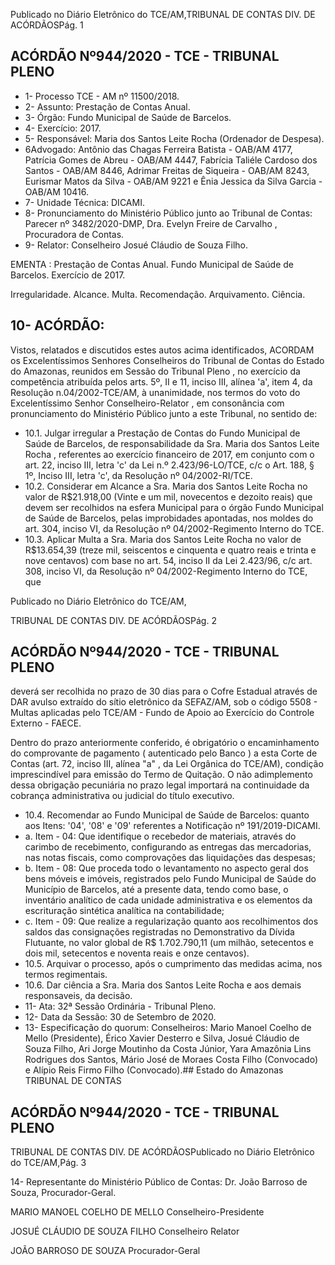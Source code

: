 Publicado  no  Diário  Eletrônico do TCE/AM,TRIBUNAL DE CONTAS DIV. DE ACÓRDÃOSPág. 1

## ACÓRDÃO Nº944/2020 - TCE - TRIBUNAL PLENO

- 1- Processo TCE - AM nº 11500/2018.
- 2- Assunto: Prestação de Contas Anual.
- 3- Órgão: Fundo Municipal de Saúde de Barcelos.
- 4- Exercício: 2017.
- 5- Responsável: Maria dos Santos Leite Rocha (Ordenador de Despesa).
- 6Advogado: Antônio das Chagas Ferreira Batista - OAB/AM 4177, Patrícia Gomes de Abreu - OAB/AM 4447, Fabrícia Taliéle Cardoso dos Santos - OAB/AM 8446, Adrimar Freitas de Siqueira - OAB/AM 8243, Eurismar Matos da Silva - OAB/AM 9221 e Ênia Jessica da Silva Garcia - OAB/AM 10416.
- 7- Unidade Técnica: DICAMI.
- 8- Pronunciamento  do  Ministério  Público  junto  ao  Tribunal  de  Contas: Parecer  nº 3482/2020-DMP, Dra. Evelyn Freire de Carvalho , Procuradora de Contas.
- 9- Relator: Conselheiro Josué Cláudio de Souza Filho.

EMENTA : Prestação de Contas Anual. Fundo Municipal de Saúde de Barcelos. Exercício de 2017.

Irregularidade. Alcance. Multa. Recomendação. Arquivamento. Ciência.

## 10-  ACÓRDÃO:

Vistos, relatados e discutidos estes autos acima identificados, ACORDAM os Excelentíssimos Senhores Conselheiros do Tribunal de Contas do Estado do Amazonas, reunidos em Sessão do Tribunal Pleno , no exercício da competência atribuída pelos arts. 5º, II e 11, inciso III, alínea 'a', item 4, da Resolução n.04/2002-TCE/AM, à unanimidade, nos termos do voto do Excelentíssimo Senhor Conselheiro-Relator , em consonância com pronunciamento do Ministério Público junto a este Tribunal, no sentido de:

- 10.1. Julgar irregular a Prestação de Contas do Fundo Municipal de Saúde de Barcelos, de responsabilidade da Sra. Maria dos Santos Leite Rocha , referentes  ao  exercício  financeiro  de  2017,  em  conjunto  com  o  art.  22, inciso III, letra 'c' da Lei n.º 2.423/96-LO/TCE, c/c o Art. 188, § 1º, Inciso III, letra 'c', da Resolução nº 04/2002-RI/TCE.
- 10.2. Considerar em Alcance a Sra. Maria dos Santos Leite Rocha no valor de R$21.918,00 (Vinte e um mil, novecentos e dezoito reais) que devem ser  recolhidos  na  esfera  Municipal  para  o  órgão  Fundo  Municipal  de Saúde  de  Barcelos,  pelas  improbidades  apontadas, nos  moldes  do  art. 304, inciso VI, da Resolução nº 04/2002-Regimento Interno do TCE.
- 10.3. Aplicar  Multa a Sra.  Maria  dos  Santos  Leite  Rocha no  valor  de R$13.654,39 (treze  mil,  seiscentos  e  cinquenta  e  quatro  reais  e  trinta  e nove centavos) com base no art. 54, inciso II da Lei 2.423/96, c/c art. 308, inciso  VI,  da  Resolução  nº  04/2002-Regimento  Interno  do  TCE,  que

Publicado  no  Diário  Eletrônico do TCE/AM,

TRIBUNAL DE CONTAS DIV. DE ACÓRDÃOSPág. 2

## ACÓRDÃO Nº944/2020 - TCE - TRIBUNAL PLENO

deverá ser recolhida no prazo de 30 dias para o Cofre Estadual através de DAR avulso extraído do sítio eletrônico da SEFAZ/AM, sob o código 5508 - Multas aplicadas pelo TCE/AM - Fundo de Apoio ao Exercício do Controle Externo - FAECE.

Dentro do prazo anteriormente conferido, é obrigatório o encaminhamento do comprovante de pagamento ( autenticado pelo Banco ) a esta Corte de Contas  (art.  72,  inciso  III,  alínea  "a"  ,  da  Lei  Orgânica  do  TCE/AM), condição  imprescindível  para  emissão  do  Termo  de  Quitação.  O  não adimplemento  dessa  obrigação  pecuniária  no  prazo  legal  importará  na continuidade da cobrança administrativa ou judicial do título executivo.

- 10.4. Recomendar ao  Fundo  Municipal  de  Saúde  de  Barcelos: quanto  aos Itens: '04', '08' e '09' referentes a Notificação nº 191/2019-DICAMI.
- a. Item - 04: Que identifique o recebedor de materiais, através do carimbo de recebimento, configurando as entregas das mercadorias, nas notas fiscais, como comprovações das liquidações das despesas;
- b. Item  -  08:  Que  proceda  todo  o  levantamento  no  aspecto  geral dos bens móveis e imóveis, registrados pelo Fundo Municipal de Saúde  do  Município  de  Barcelos,  até  a  presente  data,  tendo como base, o inventário analítico de cada unidade administrativa e os elementos da escrituração sintética analítica na contabilidade;
- c. Item - 09: Que realize a regularização quanto aos recolhimentos dos  saldos  das  consignações  registradas  no  Demonstrativo  da Dívida Flutuante, no valor global de R$ 1.702.790,11 (um milhão, setecentos  e  dois mil, setecentos  e  noventa  reais  e  onze centavos).
- 10.5. Arquivar o  processo,   após  o  cumprimento  das  medidas  acima,  nos termos regimentais.
- 10.6. Dar ciência a Sra. Maria dos Santos  Leite Rocha  e  aos  demais responsaveis, da decisão.
- 11-  Ata: 32ª Sessão Ordinária - Tribunal Pleno.
- 12-  Data da Sessão: 30 de Setembro de 2020.
- 13-  Especificação do quorum: Conselheiros: Mario Manoel Coelho de Mello (Presidente), Érico Xavier Desterro e Silva, Josué Cláudio de Souza Filho, Ari Jorge Moutinho da Costa Júnior, Yara Amazônia Lins Rodrigues dos Santos, Mário José de Moraes Costa Filho (Convocado) e Alípio Reis Firmo Filho (Convocado).## Estado do Amazonas TRIBUNAL DE CONTAS

## ACÓRDÃO Nº944/2020 - TCE - TRIBUNAL PLENO

TRIBUNAL DE CONTAS DIV. DE ACÓRDÃOSPublicado  no  Diário  Eletrônico do TCE/AM,Pág. 3

14-  Representante  do  Ministério  Público  de  Contas: Dr. João  Barroso  de  Souza, Procurador-Geral.

MARIO MANOEL COELHO DE MELLO Conselheiro-Presidente

JOSUÉ CLÁUDIO DE SOUZA FILHO Conselheiro Relator

JOÃO BARROSO DE SOUZA Procurador-Geral